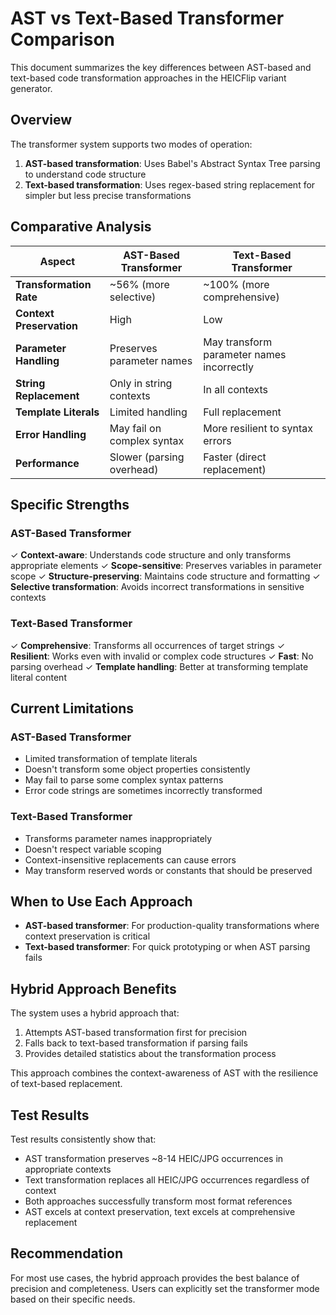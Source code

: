# AST vs Text-Based Transformer Comparison

This document summarizes the key differences between AST-based and text-based code transformation approaches in the HEICFlip variant generator.

## Overview

The transformer system supports two modes of operation:

1. **AST-based transformation**: Uses Babel's Abstract Syntax Tree parsing to understand code structure
2. **Text-based transformation**: Uses regex-based string replacement for simpler but less precise transformations

## Comparative Analysis

| Aspect | AST-Based Transformer | Text-Based Transformer |
|--------|----------------------|------------------------|
| **Transformation Rate** | ~56% (more selective) | ~100% (more comprehensive) |
| **Context Preservation** | High | Low |
| **Parameter Handling** | Preserves parameter names | May transform parameter names incorrectly |
| **String Replacement** | Only in string contexts | In all contexts |
| **Template Literals** | Limited handling | Full replacement |
| **Error Handling** | May fail on complex syntax | More resilient to syntax errors |
| **Performance** | Slower (parsing overhead) | Faster (direct replacement) |

## Specific Strengths

### AST-Based Transformer

✓ **Context-aware**: Understands code structure and only transforms appropriate elements
✓ **Scope-sensitive**: Preserves variables in parameter scope 
✓ **Structure-preserving**: Maintains code structure and formatting
✓ **Selective transformation**: Avoids incorrect transformations in sensitive contexts

### Text-Based Transformer

✓ **Comprehensive**: Transforms all occurrences of target strings
✓ **Resilient**: Works even with invalid or complex code structures
✓ **Fast**: No parsing overhead
✓ **Template handling**: Better at transforming template literal content

## Current Limitations

### AST-Based Transformer

- Limited transformation of template literals
- Doesn't transform some object properties consistently
- May fail to parse some complex syntax patterns
- Error code strings are sometimes incorrectly transformed

### Text-Based Transformer

- Transforms parameter names inappropriately
- Doesn't respect variable scoping
- Context-insensitive replacements can cause errors
- May transform reserved words or constants that should be preserved

## When to Use Each Approach

- **AST-based transformer**: For production-quality transformations where context preservation is critical
- **Text-based transformer**: For quick prototyping or when AST parsing fails

## Hybrid Approach Benefits

The system uses a hybrid approach that:

1. Attempts AST-based transformation first for precision
2. Falls back to text-based transformation if parsing fails
3. Provides detailed statistics about the transformation process

This approach combines the context-awareness of AST with the resilience of text-based replacement.

## Test Results

Test results consistently show that:

- AST transformation preserves ~8-14 HEIC/JPG occurrences in appropriate contexts
- Text transformation replaces all HEIC/JPG occurrences regardless of context
- Both approaches successfully transform most format references
- AST excels at context preservation, text excels at comprehensive replacement

## Recommendation

For most use cases, the hybrid approach provides the best balance of precision and completeness. Users can explicitly set the transformer mode based on their specific needs.
